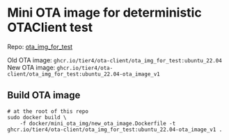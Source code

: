 # Mini OTA image for deterministic OTAClient test

Repo: [ota_img_for_test](https://github.com/tier4/ota-client/pkgs/container/ota-client%2Fota_img_for_test)

Old OTA image: `ghcr.io/tier4/ota-client/ota_img_for_test:ubuntu_22.04`
New OTA image: `ghcr.io/tier4/ota-client/ota_img_for_test:ubuntu_22.04-ota_image_v1`

## Build OTA image

```
# at the root of this repo
sudo docker build \
    -f docker/mini_ota_img/new_ota_image.Dockerfile -t ghcr.io/tier4/ota-client/ota_img_for_test:ubuntu_22.04-ota_image_v1 .
```